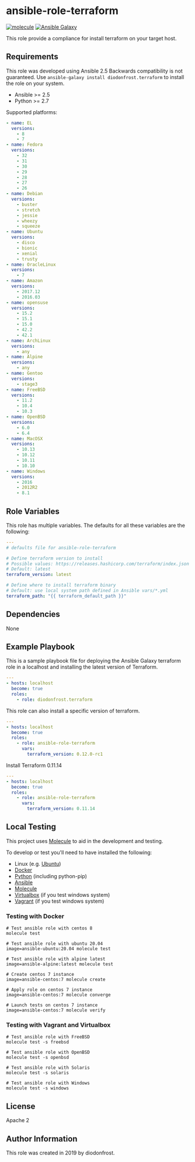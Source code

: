 # ansible-role-terraform

[![molecule](https://github.com/diodonfrost/ansible-role-terraform/workflows/molecule/badge.svg)](https://github.com/diodonfrost/ansible-role-terraform/actions)
[![Ansible Galaxy](https://img.shields.io/badge/galaxy-diodonfrost.terraform-660198.svg)](https://galaxy.ansible.com/diodonfrost/terraform)

This role provide a compliance for install terraform on your target host.

## Requirements

This role was developed using Ansible 2.5 Backwards compatibility is not guaranteed.
Use `ansible-galaxy install diodonfrost.terraform` to install the role on your system.
*   Ansible >= 2.5
*   Python >= 2.7

Supported platforms:

```yaml
- name: EL
  versions:
    - 8
    - 7
- name: Fedora
  versions:
    - 32
    - 31
    - 30
    - 29
    - 28
    - 27
    - 26
- name: Debian
  versions:
    - buster
    - stretch
    - jessie
    - wheezy
    - squeeze
- name: Ubuntu
  versions:
    - disco
    - bionic
    - xenial
    - trusty
- name: OracleLinux
  versions:
    - 7
- name: Amazon
  versions:
    - 2017.12
    - 2016.03
- name: opensuse
  versions:
    - 15.2
    - 15.1
    - 15.0
    - 42.2
    - 42.1
- name: ArchLinux
  versions:
    - any
- name: Alpine
  versions:
    - any
- name: Gentoo
  versions:
    - stage3
- name: FreeBSD
  versions:
    - 11.2
    - 10.4
    - 10.3
- name: OpenBSD
  versions:
    - 6.0
    - 6.4
- name: MacOSX
  versions:
    - 10.13
    - 10.12
    - 10.11
    - 10.10
- name: Windows
  versions:
    - 2016
    - 2012R2
    - 8.1
```

## Role Variables

This role has multiple variables. The defaults for all these variables are the following:

```yaml
---
# defaults file for ansible-role-terraform

# Define terraform version to install
# Possible values: https://releases.hashicorp.com/terraform/index.json
# Default: latest
terraform_version: latest

# Define where to install terraform binary
# Default: use local system path defined in Ansible vars/*.yml
terraform_path: "{{ terraform_default_path }}"
```

## Dependencies

None

## Example Playbook

This is a sample playbook file for deploying the Ansible Galaxy terraform role in a localhost and installing the latest version of Terraform.

```yaml
---
- hosts: localhost
  become: true
  roles:
    - role: diodonfrost.terraform
```

This role can also install a specific version of terraform.

```yaml
---
- hosts: localhost
  become: true
  roles:
    - role: ansible-role-terraform
      vars:
        terraform_version: 0.12.0-rc1
```

Install Terraform 0.11.14

```yaml
---
- hosts: localhost
  become: true
  roles:
    - role: ansible-role-terraform
      vars:
        terraform_version: 0.11.14
```

## Local Testing

This project uses [Molecule](http://molecule.readthedocs.io/) to aid in the
development and testing.

To develop or test you'll need to have installed the following:

* Linux (e.g. [Ubuntu](http://www.ubuntu.com/))
* [Docker](https://www.docker.com/)
* [Python](https://www.python.org/) (including python-pip)
* [Ansible](https://www.ansible.com/)
* [Molecule](http://molecule.readthedocs.io/)
* [Virtualbox](https://www.virtualbox.org/) (if you test windows system)
* [Vagrant](https://www.vagrantup.com/downloads.html) (if you test windows system)

### Testing with Docker

```shell
# Test ansible role with centos 8
molecule test

# Test ansible role with ubuntu 20.04
image=ansible-ubuntu:20.04 molecule test

# Test ansible role with alpine latest
image=ansible-alpine:latest molecule test

# Create centos 7 instance
image=ansible-centos:7 molecule create

# Apply role on centos 7 instance
image=ansible-centos:7 molecule converge

# Launch tests on centos 7 instance
image=ansible-centos:7 molecule verify
```

### Testing with Vagrant and Virtualbox

```shell
# Test ansible role with FreeBSD
molecule test -s freebsd

# Test ansible role with OpenBSD
molecule test -s openbsd

# Test ansible role with Solaris
molecule test -s solaris

# Test ansible role with Windows
molecule test -s windows
```

## License

Apache 2

## Author Information

This role was created in 2019 by diodonfrost.
